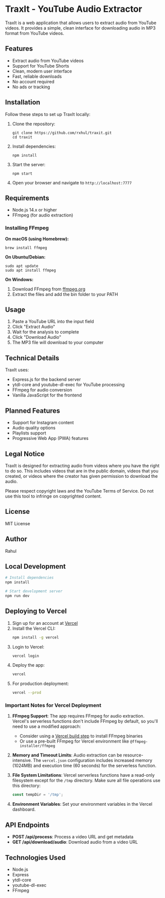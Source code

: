 # TraxIt - YouTube Audio Extractor

TraxIt is a web application that allows users to extract audio from YouTube videos. It provides a simple, clean interface for downloading audio in MP3 format from YouTube videos.

## Features

- Extract audio from YouTube videos
- Support for YouTube Shorts
- Clean, modern user interface
- Fast, reliable downloads
- No account required
- No ads or tracking

## Installation

Follow these steps to set up TraxIt locally:

1. Clone the repository:
   ```
   git clone https://github.com/rxhul/traxit.git
   cd traxit
   ```

2. Install dependencies:
   ```
   npm install
   ```

3. Start the server:
   ```
   npm start
   ```

4. Open your browser and navigate to `http://localhost:7777`

## Requirements

- Node.js 14.x or higher
- FFmpeg (for audio extraction)

### Installing FFmpeg

**On macOS (using Homebrew):**
```
brew install ffmpeg
```

**On Ubuntu/Debian:**
```
sudo apt update
sudo apt install ffmpeg
```

**On Windows:**
1. Download FFmpeg from [ffmpeg.org](https://ffmpeg.org/download.html)
2. Extract the files and add the bin folder to your PATH

## Usage

1. Paste a YouTube URL into the input field
2. Click "Extract Audio"
3. Wait for the analysis to complete
4. Click "Download Audio"
5. The MP3 file will download to your computer

## Technical Details

TraxIt uses:
- Express.js for the backend server
- ytdl-core and youtube-dl-exec for YouTube processing
- FFmpeg for audio conversion
- Vanilla JavaScript for the frontend

## Planned Features

- Support for Instagram content
- Audio quality options
- Playlists support
- Progressive Web App (PWA) features

## Legal Notice

TraxIt is designed for extracting audio from videos where you have the right to do so. This includes videos that are in the public domain, videos that you created, or videos where the creator has given permission to download the audio.

Please respect copyright laws and the YouTube Terms of Service. Do not use this tool to infringe on copyrighted content.

## License

MIT License

## Author

Rahul

## Local Development

```bash
# Install dependencies
npm install

# Start development server
npm run dev
```

## Deploying to Vercel

1. Sign up for an account at [Vercel](https://vercel.com/)
2. Install the Vercel CLI:
   ```bash
   npm install -g vercel
   ```
3. Login to Vercel:
   ```bash
   vercel login
   ```
4. Deploy the app:
   ```bash
   vercel
   ```
5. For production deployment:
   ```bash
   vercel --prod
   ```

### Important Notes for Vercel Deployment

1. **FFmpeg Support**: The app requires FFmpeg for audio extraction. Vercel's serverless functions don't include FFmpeg by default, so you'll need to use a modified approach:
   - Consider using a [Vercel build step](https://vercel.com/docs/concepts/functions/serverless-functions/runtimes/node-js#installing-dependencies) to install FFmpeg binaries
   - Or use a pre-built FFmpeg for Vercel environment like `@ffmpeg-installer/ffmpeg`

2. **Memory and Timeout Limits**: Audio extraction can be resource-intensive. The `vercel.json` configuration includes increased memory (1024MB) and execution time (60 seconds) for the serverless function.

3. **File System Limitations**: Vercel serverless functions have a read-only filesystem except for the `/tmp` directory. Make sure all file operations use this directory:
   ```javascript
   const tempDir = '/tmp';
   ```

4. **Environment Variables**: Set your environment variables in the Vercel dashboard.

## API Endpoints

- **POST /api/process**: Process a video URL and get metadata
- **GET /api/download/audio**: Download audio from a video URL

## Technologies Used

- Node.js
- Express
- ytdl-core
- youtube-dl-exec
- FFmpeg 